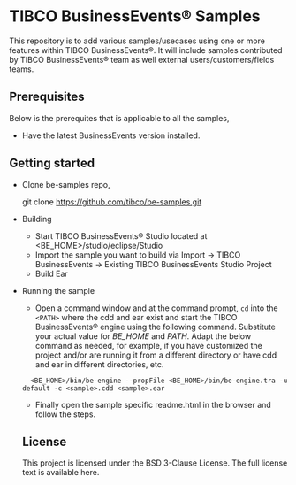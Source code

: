 # TIBCO BusinessEvents® Samples

This repository is to add various samples/usecases using one or more features within  TIBCO BusinessEvents®. It will include samples contributed by  TIBCO BusinessEvents® team as well external users/customers/fields teams.

## Prerequisites

Below is the prerequites that is applicable to all the samples,

- Have the latest BusinessEvents version installed.

## Getting started

- Clone be-samples repo,
  
  git clone https://github.com/tibco/be-samples.git

- Building
  - Start TIBCO BusinessEvents® Studio located at <BE_HOME>/studio/eclipse/Studio
  - Import the sample you want to build via Import -> TIBCO BusinessEvents -> Existing TIBCO BusinessEvents Studio Project
  - Build Ear
 
- Running the sample
  - Open a command window and at the command prompt, `cd` into the `<PATH>` where the cdd and ear exist and start the TIBCO BusinessEvents® engine using the following command. Substitute your actual value for <i>BE_HOME</i> and <i>PATH</i>.
    Adapt the below command as needed, for example, if you have customized the project and/or are running it from a different directory or have cdd and ear in different directories, etc.
  ```
    <BE_HOME>/bin/be-engine --propFile <BE_HOME>/bin/be-engine.tra -u default -c <sample>.cdd <sample>.ear
  ```
  - Finally open the sample specific readme.html in the browser and follow the steps.
   
  ## License
  This project is licensed under the BSD 3-Clause License. The full license text is available here.
